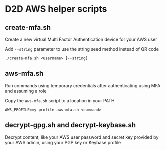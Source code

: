 # D2D AWS helper scripts

## create-mfa.sh

Create a new virtual Multi Factor Authentication device for your AWS user

Add `--string` parameter to use the string seed method instead of QR code

```
./create-mfa.sh <username> [--string]
```

## aws-mfa.sh

Run commands using temporary credentials after authenticating using MFA and
assuming a role

Copy the `aws-mfa.sh` script to a location in your PATH

```
AWS_PROFILE=my-profile aws-mfa.sh <command>
```

## decrypt-gpg.sh and decrypt-keybase.sh

Decrypt content, like your AWS user password and secret key provided by your
AWS admin, using your PGP key or Keybase profile
